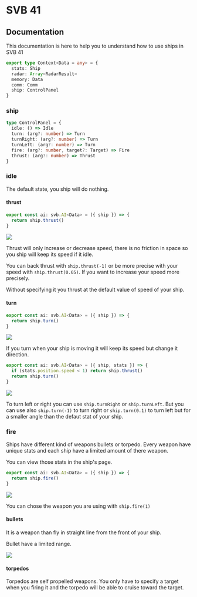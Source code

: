 # SVB 41

## Documentation

This documentation is here to help you to understand how to use ships in SVB 41

```typescript
export type Context<Data = any> = {
  stats: Ship
  radar: Array<RadarResult>
  memory: Data
  comm: Comm
  ship: ControlPanel
}
```

### ship

```typescript
type ControlPanel = {
  idle: () => Idle
  turn: (arg?: number) => Turn
  turnRight: (arg?: number) => Turn
  turnLeft: (arg?: number) => Turn
  fire: (arg?: number, target?: Target) => Fire
  thrust: (arg?: number) => Thrust
}
```

### idle

The default state, you ship will do nothing.

#### thrust

```typescript
export const ai: svb.AI<Data> = ({ ship }) => {
  return ship.thrust()
}
```

<img src='./img/thrust.mov'>

Thrust will only increase or decrease speed, there is no friction in space so you ship will keep its speed if it idle.

You can back thrust with `ship.thrust(-1)` or be more precise with your speed with `ship.thrust(0.05)`. If you want to increase your speed more precisely.

Without specifying it you thrust at the default value of speed of your ship.

#### turn

```typescript
export const ai: svb.AI<Data> = ({ ship }) => {
  return ship.turn()
}
```

<img src='./img/turn.mov'>

If you turn when your ship is moving it will keep its speed but change it direction.

```typescript
export const ai: svb.AI<Data> = ({ ship, stats }) => {
  if (stats.position.speed < 1) return ship.thrust()
  return ship.turn()
}
```

<img src='./img/turn2.mov'>

To turn left or right you can use `ship.turnRight` or `ship.turnLeft`.
But you can use also `ship.turn(-1)` to turn right or `ship.turn(0.1)` to turn left but for a smaller angle than the defaut stat of your ship.

### fire

Ships have different kind of weapons bullets or torpedo. Every weapon have unique stats and each ship have a limited amount of there weapon.

You can view those stats in the ship's page.

```typescript
export const ai: svb.AI<Data> = ({ ship }) => {
  return ship.fire()
}
```

<img src='./img/bullet.mov'>

You can chose the weapon you are using with `ship.fire(1)`

#### bullets

It is a weapon than fly in straight line from the front of your ship.

Bullet have a limited range.

<img src='./img/bullets.mov'>

#### torpedos

Torpedos are self propelled weapons. You only have to specify a target when you firing it and the torpedo will be able to cruise toward the target.
